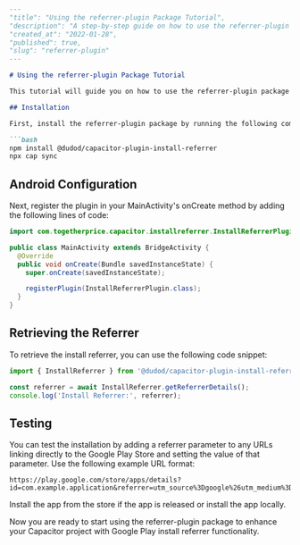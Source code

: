 ```markdown
---
"title": "Using the referrer-plugin Package Tutorial",
"description": "A step-by-step guide on how to use the referrer-plugin package to retrieve and use the Google Play install referrer in your Capacitor project.",
"created_at": "2022-01-28",
"published": true,
"slug": "referrer-plugin"
---

# Using the referrer-plugin Package Tutorial

This tutorial will guide you on how to use the referrer-plugin package to retrieve and utilize the Google Play install referrer in your Capacitor project.

## Installation

First, install the referrer-plugin package by running the following command:

```bash
npm install @dudod/capacitor-plugin-install-referrer
npx cap sync
```

## Android Configuration

Next, register the plugin in your MainActivity's onCreate method by adding the following lines of code:

```java
import com.togetherprice.capacitor.installreferrer.InstallReferrerPlugin;

public class MainActivity extends BridgeActivity {
  @Override
  public void onCreate(Bundle savedInstanceState) {
    super.onCreate(savedInstanceState);

    registerPlugin(InstallReferrerPlugin.class);
  }
}
```

## Retrieving the Referrer

To retrieve the install referrer, you can use the following code snippet:

```javascript
import { InstallReferrer } from '@dudod/capacitor-plugin-install-referrer';

const referrer = await InstallReferrer.getReferrerDetails();
console.log('Install Referrer:', referrer);
```

## Testing

You can test the installation by adding a referrer parameter to any URLs linking directly to the Google Play Store and setting the value of that parameter. Use the following example URL format:

```
https://play.google.com/store/apps/details?id=com.example.application&referrer=utm_source%3Dgoogle%26utm_medium%3Dcpc%26utm_term%3Drunning%252Bshoes%26utm_content%3Dlogolink%26utm_campaign%3Dspring_sale
```

Install the app from the store if the app is released or install the app locally. 

Now you are ready to start using the referrer-plugin package to enhance your Capacitor project with Google Play install referrer functionality.
```
```